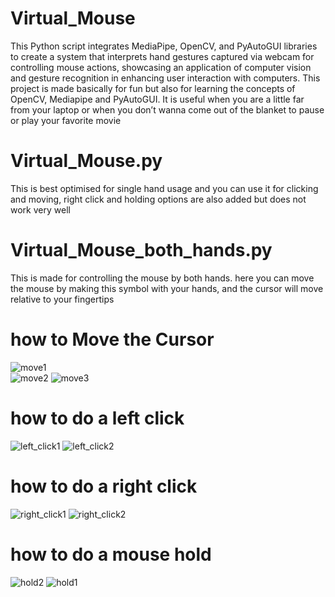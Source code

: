 # Virtual_Mouse
This Python script integrates MediaPipe, OpenCV, and PyAutoGUI libraries to create a system that interprets hand gestures captured via webcam for controlling mouse actions, showcasing an application of computer vision and gesture recognition in enhancing user interaction with computers.
This project is made basically for fun but also for learning the concepts of OpenCV, Mediapipe and PyAutoGUI.
It is useful when you are a little far from your laptop or when you don’t wanna come out of the blanket to pause or play your favorite movie
# Virtual_Mouse.py
  This is best optimised for single hand usage and you can use it for clicking and moving, right click and holding options are also added but does not work very well
  
# Virtual_Mouse_both_hands.py
  This is made for controlling the mouse by both hands. here you can move the mouse by making this symbol with your hands, and the cursor will move relative to your fingertips
  # how to Move the Cursor
  ![move1](https://github.com/user-attachments/assets/03c408b2-35c3-4810-940f-a8f8883fdba1)  
  ![move2](https://github.com/user-attachments/assets/7f246bdf-48e3-4c6f-8085-ac74c77de87d)
  ![move3](https://github.com/user-attachments/assets/d1bc4d2f-4c21-4249-a35c-421c8b956029)
  # how to do a left click
  ![left_click1](https://github.com/user-attachments/assets/9017ee24-fde6-4b21-a612-8e26d5e91ffa)
  ![left_click2](https://github.com/user-attachments/assets/4838e309-7f85-4e02-a974-73c2501eab21)
  # how to do a right click
  ![right_click1](https://github.com/user-attachments/assets/68760e7d-228d-4025-82c6-a01a233c4c55)
  ![right_click2](https://github.com/user-attachments/assets/76021817-3db0-4661-90bf-25ca7a4d3177)
  # how to do a mouse hold
  ![hold2](https://github.com/user-attachments/assets/47d805f6-85f8-41a7-a081-89d22dab1df6)
  ![hold1](https://github.com/user-attachments/assets/9904c9ad-aa8a-4466-80e1-9ea3c8e7307a)
